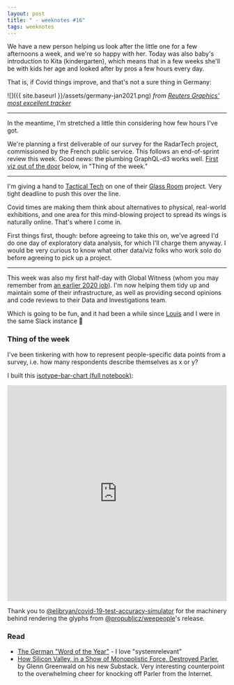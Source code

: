 ```yaml
---
layout: post
title: " - weeknotes #16"
tags: weeknotes
---
```


We have a new person helping us look after the little one for a few afternoons a week, and we're so happy with her. Today was also baby's introduction to Kita (kindergarten), which means that in a few weeks she'll be with kids her age and looked after by pros a few hours every day.

That is, if Covid things improve, and that's not a sure thing in Germany:

![]({{ site.baseurl }}/assets/germany-jan2021.png)
_from [Reuters Graphics' most excellent tracker](https://graphics.reuters.com/world-coronavirus-tracker-and-maps/countries-and-territories/germany/)_


---

In the meantime, I'm stretched a little thin considering how few hours I've got.

We're planning a first deliverable of our survey for the RadarTech project, commissioned by the French public service. This follows an end-of-sprint review this week. Good news: the plumbing GraphQL-d3 works well. [First viz out of the door](https://observablehq.com/@basilesimon/isotype-sketch-a-wee-people-bar-chart) below, in "Thing of the week."

---

I'm giving a hand to [Tactical Tech](https://tacticaltech.org/) on one of their [Glass Room](https://theglassroom.org/) project. Very tight deadline to push this over the line.

Covid times are making them think about alternatives to physical, real-world exhibitions, and one area for this mind-blowing project to spread its wings is naturally online. That's where I come in.

First things first, though: before agreeing to take this on, we've agreed I'd do one day of exploratory data analysis, for which I'll charge them anyway. I would be very curious to know what other data/viz folks who work solo do before agreeing to pick up a project.

---

This week was also my first half-day with Global Witness (whom you may remember from [an earlier 2020 job](https://blog.basilesimon.fr/2020/10/21/portfolio-global-witness-pipedown-map/index.html?pk_campaign=clickthrough&pk_kwd=portfolio)). I'm now helping them tidy up and maintain some of their infrastructure, as well as providing second opinions and code reviews to their Data and Investigations team.

Which is going to be fun, and it had been a while since [Louis](https://twitter.com/ltrgoddard/) and I were in the same Slack instance 👋

### Thing of the week
I've been tinkering with how to represent people-specific data points from a survey, i.e. how many respondents describe themselves as x or y?

I built this [isotype-bar-chart (full notebook)](https://observablehq.com/@basilesimon/isotype-sketch-a-wee-people-bar-chart):

<iframe width="100%" height="495" frameborder="0" scroll="no" overflow="hidden"
  src="https://observablehq.com/embed/@basilesimon/isotype-sketch-a-wee-people-bar-chart?cell=viz&cell=minibar&cell=viewof+highlight&cell=barStyle&cell=myStyle"></iframe>

Thank you to [@elibryan/covid-19-test-accuracy-simulator](https://observablehq.com/@elibryan/covid-19-test-accuracy-simulator) for the machinery behind rendering the glyphs from [@propublicz/weepeople](https://github.com/propublica/weepeople)'s release.

### Read
- [The German "Word of the Year"](https://blogs.transparent.com/german/german-word-of-the-year-2020/) - I love "systemrelevant"
- [How Silicon Valley, in a Show of Monopolistic Force, Destroyed Parler](https://greenwald.substack.com/p/how-silicon-valley-in-a-show-of-monopolistic), by Glenn Greenwald on his new Substack. Very interesting counterpoint to the overwhelming cheer for knocking off Parler from the Internet.
